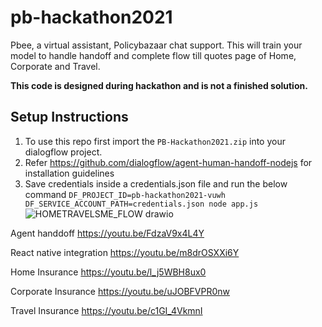 # pb-hackathon2021
Pbee, a virtual assistant, Policybazaar chat support.
This will train your model to handle handoff and complete flow till quotes page of
Home, Corporate and Travel.

**This code is designed during hackathon and is not a finished solution.**

## Setup Instructions
1. To use this repo first import the `PB-Hackathon2021.zip` into your dialogflow project.
2. Refer https://github.com/dialogflow/agent-human-handoff-nodejs for installation guidelines
3. Save credentials inside a credentials.json file and run the below command
 `DF_PROJECT_ID=pb-hackathon2021-vuwh DF_SERVICE_ACCOUNT_PATH=credentials.json node app.js`
![HOMETRAVELSME_FLOW drawio](https://user-images.githubusercontent.com/11266456/134764656-dfb626ab-54a1-427a-99cb-e992552d0621.png)

Agent handdoff
https://youtu.be/FdzaV9x4L4Y

React native integration
https://youtu.be/m8drOSXXi6Y

Home Insurance
https://youtu.be/l_j5WBH8ux0

Corporate Insurance
https://youtu.be/uJOBFVPR0nw

Travel Insurance
https://youtu.be/c1GI_4VkmnI
